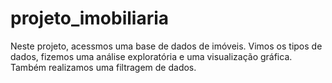 # projeto_imobiliaria

Neste projeto, acessmos uma base de dados de imóveis. Vimos os tipos de dados, fizemos uma análise exploratória e uma visualização gráfica. Também realizamos uma filtragem de dados. 
